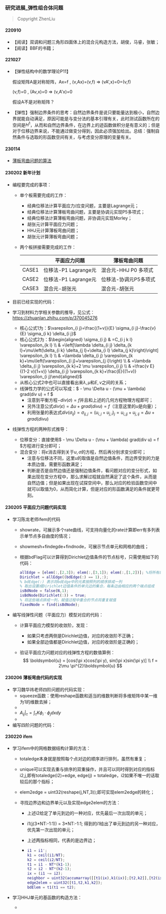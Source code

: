 ### 研究进展_弹性组合体问题

> Copyright ZhenLiu



#### 220910

- 【阅读】双调和问题三角形四面体上的混合元构造方法，胡俊，马睿，张敏；
- 【阅读】BBF的书籍；



#### 221027

- 【弹性结构中的数学理论P11】

  假设矩阵A是对称矩阵，Ax=f ,  (v,Ax)=(v,f) => (vA',x)=0=(v,f)

  (v,f)=0 , (Av,x)=0 => (v,A'x)=0

  假设A不是对称矩阵？

- 【弹性】强制边界条件的思考：自然边界条件是说只要能量达到极小，自然边界就能自动满足，原因可能是与变分法的基本引理有关，此时测试函数所在的空间是$H^{1}$，从而和自然边界条件，在边界上的迹函数做积分是有意义的；但是对于位移边界来说，不能通过做变分得到，因此必须强加给出。总结：强制自然条件与选取的形函数空间有关，与考虑变分原理的变量有关。



#### 230114

- [薄板弯曲问题的算法](../../md/Comb_renxy_三角形单元薄板弯曲算法.md)



#### **230202  新年计划**

- 编程要完成的事项：

  - 单个板需要完成的工作：

    - 经典位移法计算平面应力/应变问题，主要是Lagrange元；
    - 经典位移法计算薄板弯曲问题，主要是协调元实现P5多项式；
    - 经典位移法计算薄板弯曲问题，非协调元实现Morley；
    - 胡张元计算平面应力问题；
    - HHJ元计算薄板弯曲问题；
    - 胡张元计算薄板弯曲问题；

  - 两个板拼接需要完成的工作：

    |       | 平面应力问题         | 薄板弯曲问题          |
    | ----- | -------------------- | --------------------- |
    | CASE1 | 位移法-P1 Lagrange元 | 混合元-HHJ P0 多项式  |
    | CASE2 | 位移法-P1 Lagrange元 | 位移法-协调元P5多项式 |
    | CASE3 | 混合元-胡张元        | 混合元-胡张元         |

- 目前已经实现的代码：

- 学习到材料力学相关参数的推导，见公式：https://zhuanlan.zhihu.com/p/370045276

  - 核心公式1为：$\varepsilon_{i j}=\frac{(1+v)}{E} \sigma_{i j}-\frac{v}{E} \sigma_{i k} \delta_{i j}$
  - 核心公式2为：$\begin{aligned} \sigma_{i j} & =C_{i j k l} \varepsilon_{k l} \\ & =\left[\lambda \delta_{i j} \delta_{k l}+\mu\left(\delta_{i k} \delta_{j l}+\delta_{i l} \delta_{j k}\right)\right] \varepsilon_{k l} \\ & =\lambda \delta_{i j} \varepsilon_{k k}+\mu\left(\varepsilon_{i j}+\varepsilon_{j i}\right) \\ & =\lambda \delta_{i j} \varepsilon_{k k}+2 \mu \varepsilon_{i j} \\ & =\frac{v E}{(1-2 v)(1+v)} \delta_{i j} \varepsilon_{k k}+\frac{E}{(1+v)} \varepsilon_{i j}\end{aligned}$
  - 从核心公式2中也可以直接看出来$\lambda,\mu$和$E,\nu$之间的关系；
  - 线弹性力学的公式可以写成：$ - \mu \Delta u - (\mu + \lambda) grad(div u) = f $
    - 注意到平衡方程$-div(\sigma)=f$并且和上述的几何方程物理方程即可；
    - 另外注意公式$div(\varepsilon)=\Delta u + grad(div u) =f$（注意这里的$u$是向量）；
    - 利用张量的表达式$div(\sigma_{ij})= \sigma_{ij,j}=(u_{i,j}+u_{j,i})_{j}=u_{i,jj}+u_{j,ij} = \Delta u + grad(div u)$

- 线弹性方程的两种形式推导：

  - 位移变分：直接使用$ - \mu \Delta u - (\mu + \lambda) grad(div u) = f $方程进行变分即可；
  - 混合变分：将$\varepsilon$消去得到关于$u,\sigma$的方程，然后再分别求变分即可；
    - 注意与位移法不同，这里$u$的取值是自然边值条件，而边界受到的力是本质边值，需要形函数满足；
    - 判断是否是自然边值还是强制边值条件，看问题对应的变分形式，如果出现在变分方程中，那么求解过程就自然满足了这个条件，从而是自然边值；但是如果出现在试探空间中，那么对应的检验函数空间中就可以取值为0，从而简化计算，但是对应的形函数满足的条件就更苛刻。




#### **230205 平面应力问题代码实现**

- 学习陈龙老师ifem的代码

  - showrate，可展示多个rate曲线，可支持向量化的rate计算即err有多列表示单节点多自由度的情况；

  - showmesh+findegde+findnode，可展示节点单元和网格的曲线；

  - 根据bdFlag可以计算得到Dirichlet边值条件的节点标号，只需使用如下的代码：

    ```matlab
    allEdge = [elem(:,[2,3]); elem(:,[3,1]); elem(:,[1,2])]; %将所有的边按照顺序摆放，有重复
    Dirichlet = allEdge((bdEdge(:) == 1),:); 
    % bdEdge(:) 表示将bdEdge中的元素按照列的顺序排成一列
    % 取出设置成Dirichlet边值条件的单元边的集合，每条边由相应的两个端点组成
    isBdNode = false(N,1);
    isBdNode(Dirichlet(:)) = true;
    % 将这些端点排成一列，赋值过程中重合的节点将重复赋值
    fixedNode = find(isBdNode);
    ```

    

- 编写线弹性问题（平面应力）模型对应的代码：

  - 计算平面应力模型的收敛阶，发现：

    - 如果只考虑两侧是Dirichlet边值，对应的收敛阶不正确；
    - 如果全部边值都是Dirichlet边值，对应的收敛阶是正确的；

  - 验证平面应力问题对应的线弹性方程的数值算例：
    $$
    \boldsymbol{u} = [cos(\pi x)cos(\pi y), sin(\pi x)sin(\pi y)] \\
    f = 2\mu \pi^{2}\boldsymbol{u}
    $$





#### **230206 薄板弯曲代码的实现**

- 学习魏华祎老师四阶问题的代码实现：
  - squeeze函数：使用reshape函数和适当的维数判断将多维矩阵中某一维为1的维数去掉；
  - 
  - $A_{ij}|_{\tau} = \int_{\tau}K \phi_i\cdot \phi_j dxdy$
  - 
- 编写四阶问题的代码：





#### **230220 ifem**

- 学习ifem中的网格数据结构计算的方法：

  - totaledge本身就是按照每个点对边的顺序进行排列，虽然有重复；

  - unique可以实现去重与排序的双重操作，并且可以同时得到对应的指标i2,j,即有totaledge(i2)=edge, edge(j) = totaledge，i2如果不唯一的话取较后的那个指标；

  - elem2edge = uint32(reshape(j,NT,3));即可实现elem2edge的转化；

  - 寻找边界边和边界单元以及实现edge2elem的方法：

    - 上述i2给定了单元到边的一种对应，优先最后一次出现的单元；

    - i1(j(3$*$NT$:$-1$:$1)) = 3*NT$:$-1$:$1; 得到的i1给出了单元到边的另一种对应，优先第一次出现的单元；

    - 上述两指标相同，代表的是边界边；

    - ```matlab
      i1 = i1';
      k1 = ceil(i1/NT); 
      k2 = ceil(i2/NT); 
      t1 = i1 - NT*(k1-1);
      t2 = i2 - NT*(k2-1);
      ix = (i1 ~= i2); 
      neighbor = uint32(accumarray([[t1(ix),k1(ix)];[t2,k2]],[t2(ix);t1],[NT 3]));
      edge2elem = uint32([t1,t2,k1,k2]);
      bdElem = t1(t1 == t2);
      ```

- 学习HHJ单元的基函数的构造方法：

  - 

